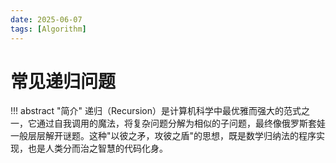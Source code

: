 ```yaml
---
date: 2025-06-07
tags: [Algorithm]
---
```


# 常见递归问题
!!! abstract "简介"
    递归（Recursion）是计算机科学中最优雅而强大的范式之一，它通过自我调用的魔法，将复杂问题分解为相似的子问题，最终像俄罗斯套娃一般层层解开谜题。这种"以彼之矛，攻彼之盾"的思想，既是数学归纳法的程序实现，也是人类分而治之智慧的代码化身。